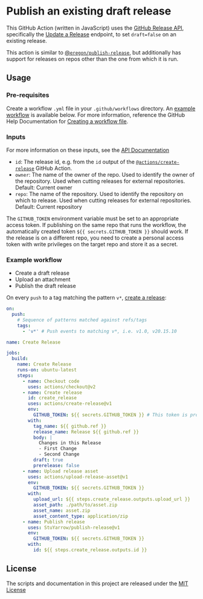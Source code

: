 # Publish an existing draft release
This GitHub Action (written in JavaScript) uses the [GitHub Release API](https://developer.github.com/v3/repos/releases/), specifically the [Update a Release](https://developer.github.com/v3/repos/releases/#update-a-release) endpoint, to set `draft=false` on an existing release.

This action is similar to [@`eregon/publish-release`](https://www.github.com/eregon/publish-release), but additionally has support for releases on repos other than the one from which it is run.

## Usage
### Pre-requisites
Create a workflow `.yml` file in your `.github/workflows` directory. An [example workflow](#example-workflow---create-a-release) is available below. For more information, reference the GitHub Help Documentation for [Creating a workflow file](https://help.github.com/en/articles/configuring-a-workflow#creating-a-workflow-file).

### Inputs
For more information on these inputs, see the [API Documentation](https://developer.github.com/v3/repos/releases/#input)

- `id`: The release id, e.g. from the `id` output of the [`@actions/create-release`](https://www.github.com/actions/create-release) GitHub Action.
- `owner`: The name of the owner of the repo. Used to identify the owner of the repository.  Used when cutting releases for external repositories.  Default: Current owner
- `repo`: The name of the repository. Used to identify the repository on which to release.  Used when cutting releases for external repositories. Default: Current repository

The `GITHUB_TOKEN` environment variable must be set to an appropriate access token.  If publishing on the same repo that runs the workflow, the automatically created token `${{ secrets.GITHUB_TOKEN }}` should work.  If the release is on a different repo, you need to create a personal access token with write privileges on the target repo and store it as a secret.

### Example workflow

* Create a draft release
* Upload an attachment
* Publish the draft release

On every `push` to a tag matching the pattern `v*`, [create a release](https://developer.github.com/v3/repos/releases/#create-a-release):

```yaml
on:
  push:
    # Sequence of patterns matched against refs/tags
    tags:
      - 'v*' # Push events to matching v*, i.e. v1.0, v20.15.10

name: Create Release

jobs:
  build:
    name: Create Release
    runs-on: ubuntu-latest
    steps:
      - name: Checkout code
        uses: actions/checkout@v2
      - name: Create release
        id: create_release
        uses: actions/create-release@v1
        env:
          GITHUB_TOKEN: ${{ secrets.GITHUB_TOKEN }} # This token is provided by Actions, you do not need to create your own token
        with:
          tag_name: ${{ github.ref }}
          release_name: Release ${{ github.ref }}
          body: |
            Changes in this Release
            - First Change
            - Second Change
          draft: true
          prerelease: false
      - name: Upload release asset
        uses: actions/upload-release-asset@v1
        env:
          GITHUB_TOKEN: ${{ secrets.GITHUB_TOKEN }}
        with:
          upload_url: ${{ steps.create_release.outputs.upload_url }}
          asset_path: ./path/to/asset.zip
          asset_name: asset.zip
          asset_content_type: application/zip
      - name: Publish release
        uses: StuYarrow/publish-release@v1
        env:
          GITHUB_TOKEN: ${{ secrets.GITHUB_TOKEN }}
        with:
          id: ${{ steps.create_release.outputs.id }}
```

## License
The scripts and documentation in this project are released under the [MIT License](LICENSE)
